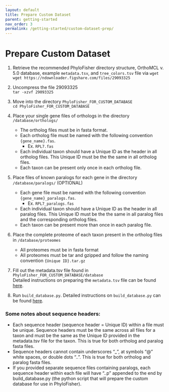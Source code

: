 ```yaml
---
layout: default
title: Prepare Custom Dataset 
parent: getting-started
nav_order: 3
permalink: /getting-started/custom-dataset-prep/
---
```

# Prepare Custom Dataset 

1. Retrieve the recommended PhyloFisher directory structure, OrthoMCL v. 5.0 database, example
`metadata.tsv`, and `tree_colors.tsv` file via `wget` <br/>
`wget https://ndownloader.figshare.com/files/29093325`
2. Uncompress the file 29093325 <br/>
`tar -xzvf 29093325`
3. Move into the directory `PhyloFisher_FOR_CUSTOM_DATABASE` <br/>
`cd PhyloFisher_FOR_CUSTOM_DATABASE`
4. Place your single gene files of orthologs in the directory `/database/orthologs/`
    * The ortholog files must be in fasta format.
    * Each ortholog file must be named with the following convention `{gene_name}.fas`.
        * Ex. `RPL7.fas`
    * Each individual taxon should have a Unique ID as the header in all ortholog files. This Unique
        ID must be the the same in all ortholog files.
    * Each taxon can be present only once in each ortholog file.

5. Place files of known paralogs for each gene in the directory `/database/paralogs/` (OPTIONAL)
    * Each gene file must be named with the following convention `{gene_name}_paralogs.fas`.
        * Ex. `RPL7_paralogs.fas`
    * Each individual taxon should have a Unique ID as the header in all paralog files. This Unique ID
        must be the the same in all paralog files and the corresponding ortholog files.
    * Each taxon can be present more than once in each paralog file.
    
6. Place the complete proteome of each taxon present in the ortholog files in `/database/proteomes`
    * All proteomes must be in fasta format
    * All proteomes must be tar and gzipped and follow the naming convention `{Unique ID}.tar.gz`

7. Fill out the metadata.tsv file found in `PhyloFisher_FOR_CUSTOM_DATABASE/database` </br>
   Detailed instructions on preparing the `metadata.tsv` file can be found [here](https://thebrownlab.github.io/phylofisher-pages/getting-started/metadata-explanation).

8. Run `build_database.py`. Detailed instructions on `build_database.py` can be found [here](https://thebrownlab.github.io/phylofisher-pages/utilities/build-database).

### Some notes about sequence headers:
* Each sequence header (sequence header = Unique ID) within a file must be unique. Sequence
headers must be the same across all files for a taxon and must be the same as the Unique ID
provided in the metadata.tsv file for the taxon. This is true for both ortholog and paralog
fasta files.
* Sequence headers cannot contain underscores “_”, at symbols “@” white spaces, or double
dots “..”. This is true for both ortholog and paralog fasta files.
* If you provided separate sequence files containing paralogs, each sequence header within each
file will have “..p<randomfivedigitnumber>” appended to the end by build_database.py (the
python script that will prepare the custom database for use in PhyloFisher).
